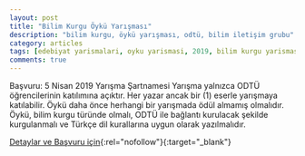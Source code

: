```yaml
---
layout: post
title: "Bilim Kurgu Öykü Yarışması"
description: "bilim kurgu, öykü yarışması, odtü, bilim iletişim grubu"
category: articles
tags: [edebiyat yarismalari, oyku yarismasi, 2019, bilim kurgu yarismasi, hikaye yarismasi, edebiyat yarismasi]
comments: true
---
```


Başvuru: 5 Nisan 2019
    Yarışma Şartnamesi
    Yarışma yalnızca ODTÜ öğrencilerinin katılımına açıktır.
    Her yazar ancak bir (1) eserle yarışmaya katılabilir.
    Öykü daha önce herhangi bir yarışmada ödül almamış olmalıdır.
    Öykü, bilim kurgu türünde olmalı, ODTÜ ile bağlantı kurulacak şekilde kurgulanmalı ve Türkçe dil kurallarına uygun olarak yazılmalıdır.

[Detaylar ve Başvuru için](http://basinda.odtu.edu.tr/icerik/odtuden/65/odtu-ogrencilerine-yonelik-bilimkurgu-oyku-yarismasi-duzenleniyor?utm_source=edebiyatyarismalari.com&utm_medium=affiliate){:rel="nofollow"}{:target="_blank"}